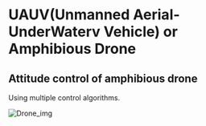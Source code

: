 # UAUV(Unmanned Aerial-UnderWaterv Vehicle) or Amphibious Drone
## Attitude control of amphibious drone 
Using multiple control algorithms.

![Drone_img](https://github.com/23Nilesh/UAV_Drone/assets/90020325/cb130d0f-72c9-461a-92e4-dfec3f05da60)
